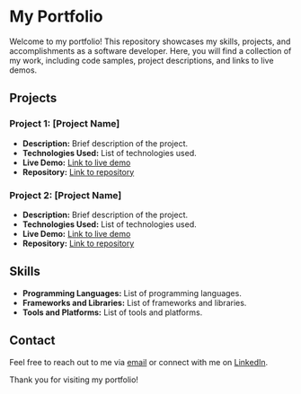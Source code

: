 # My Portfolio

Welcome to my portfolio! This repository showcases my skills, projects, and accomplishments as a software developer. Here, you will find a collection of my work, including code samples, project descriptions, and links to live demos.

## Projects

### Project 1: [Project Name]
- **Description:** Brief description of the project.
- **Technologies Used:** List of technologies used.
- **Live Demo:** [Link to live demo](#)
- **Repository:** [Link to repository](#)

### Project 2: [Project Name]
- **Description:** Brief description of the project.
- **Technologies Used:** List of technologies used.
- **Live Demo:** [Link to live demo](#)
- **Repository:** [Link to repository](#)

## Skills

- **Programming Languages:** List of programming languages.
- **Frameworks and Libraries:** List of frameworks and libraries.
- **Tools and Platforms:** List of tools and platforms.

## Contact

Feel free to reach out to me via [email](mailto:kylekhezierdaugdaug@gmail.com) or connect with me on [LinkedIn](#).

Thank you for visiting my portfolio!